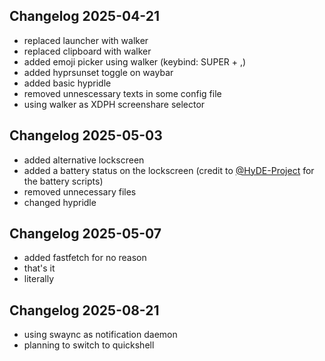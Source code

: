 ## Changelog 2025-04-21
- replaced launcher with walker
- replaced clipboard with walker
- added emoji picker using walker (keybind: SUPER + ,)
- added hyprsunset toggle on waybar
- added basic hypridle
- removed unnescessary texts in some config file 
- using walker as XDPH screenshare selector 

## Changelog 2025-05-03
- added alternative lockscreen
- added a battery status on the lockscreen (credit to [@HyDE-Project](https://github.com/HyDE-Project) for the battery scripts)
- removed unnecessary files
- changed hypridle 

## Changelog 2025-05-07
- added fastfetch for no reason
- that's it
- literally

## Changelog 2025-08-21
- using swaync as notification daemon
- planning to switch to quickshell 
